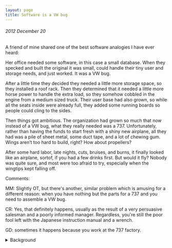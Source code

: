 ```yaml
---
layout: page
title: Software is a VW bug
---
```


###### 2012 December 20<br>
A friend of mine shared one of the best software analogies I have ever heard:

Her office needed some software, in this case a small database. When they specked and built the original it was small, could handle their tiny user and storage needs, and just worked.  It was a VW bug.

After a little time they decided they needed a little more storage space, so they installed a roof rack. Then they determined that it needed a little more horse power to handle the extra load, so they somehow cobbled in the engine from a medium sized truck. Their user base had also grown, so while all the seats inside were already full, they added some running boards so people could cling to the sides.

Then things got ambitious. The organization had grown so much that now instead of a VW bug, what they really needed was a 737. Unfortunately, rather than having the funds to start fresh with a shiny new airplane, all they had was a pile of sheet metal, some duct tape, and a lot of chewing gum.  Wings aren’t too hard to build, right?  How about propellers?

After some hard labor, late nights, cuts, bruises, and burns, it finally looked like an airplane, sortof, if you had a few drinks first. But would it fly? Nobody was quite sure, and most were too afraid to try, especially when the wingtips kept falling off.

Comments:

MM: Slightly OT, but there's another, similar problem which is amusing for a different reason: when you have nothing but the parts for a 737 and you need to assemble a VW bug.

CR: Yes, that definitely happens, usually as the result of a very persuasive salesman and a poorly informed manager. Regardless, you're still the poor fool left with the Japanese instruction manual and a wrench.

GD: sometimes it happens because you work at the 737 factory.

<details>
  <summary>Background</summary>
Originally posted on Google+
</details>

